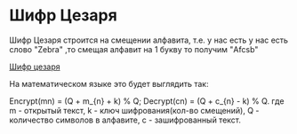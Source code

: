 # Шифр Цезаря

Шифр Цезаря строится на смещении алфавита, т.е. у нас есть у нас есть слово "Zebra" ,то смещая алфавит на 1 букву то получим "Afcsb" 

[Шифр цезаря](http://old.msun.ru/Vector/Klub-IGRA/Zezap%20Vinedg.files/image002.jpg)

На математическом языке это будет выглядить так:

Encrypt(mn) = (Q + m_{n} + k) % Q;
Decrypt(cn) = (Q + c_{n} - k) % Q.
где m - открытый текст, k - ключ шифрования(кол-во смещений), Q - количество символов в алфавите, c - зашифрованный текст.
